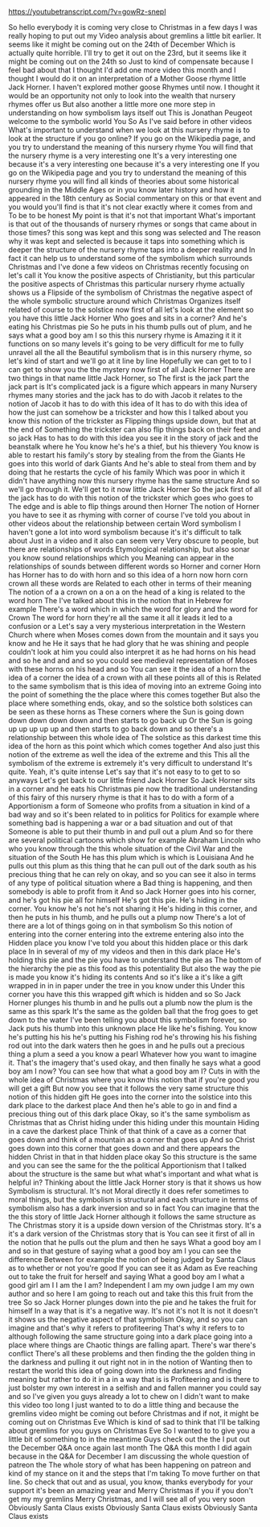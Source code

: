 https://youtubetranscript.com/?v=gowRz-snepI

 So hello everybody it is coming very close to Christmas in a few days I was really hoping to put out my Video analysis about gremlins a little bit earlier. It seems like it might be coming out on the 24th of December Which is actually quite horrible. I'll try to get it out on the 23rd, but it seems like it might be coming out on the 24th so Just to kind of compensate because I feel bad about that I thought I'd add one more video this month and I thought I would do it on an interpretation of a Mother Goose rhyme little Jack Horner. I haven't explored mother goose Rhymes until now. I thought it would be an opportunity not only to look into the wealth that nursery rhymes offer us But also another a little more one more step in understanding on how symbolism lays itself out This is Jonathan Peugeot welcome to the symbolic world You So As I've said before in other videos What's important to understand when we look at this nursery rhyme is to look at the structure if you go online? If you go on the Wikipedia page, and you try to understand the meaning of this nursery rhyme You will find that the nursery rhyme is a very interesting one It's a very interesting one because it's a very interesting one because it's a very interesting one If you go on the Wikipedia page and you try to understand the meaning of this nursery rhyme you will find all kinds of theories about some historical grounding in the Middle Ages or in you know later history and how it appeared in the 18th century as Social commentary on this or that event and you would you'll find is that it's not clear exactly where it comes from and To be to be honest My point is that it's not that important What's important is that out of the thousands of nursery rhymes or songs that came about in those times? this song was kept and this song was selected and The reason why it was kept and selected is because it taps into something which is deeper the structure of the nursery rhyme taps into a deeper reality and In fact it can help us to understand some of the symbolism which surrounds Christmas and I've done a few videos on Christmas recently focusing on let's call it You know the positive aspects of Christianity, but this particular the positive aspects of Christmas this particular nursery rhyme actually shows us a Flipside of the symbolism of Christmas the negative aspect of the whole symbolic structure around which Christmas Organizes itself related of course to the solstice now first of all let's look at the element so you have this little Jack Horner Who goes and sits in a corner? And he's eating his Christmas pie So he puts in his thumb pulls out of plum, and he says what a good boy am I so this this nursery rhyme is Amazing it it it functions on so many levels it's going to be very difficult for me to fully unravel all the all the Beautiful symbolism that is in this nursery rhyme, so let's kind of start and we'll go at it line by line Hopefully we can get to to I can get to show you the the mystery now first of all Jack Horner There are two things in that name little Jack Horner, so The first is the jack part the jack part is It's complicated jack is a figure which appears in many Nursery rhymes many stories and the jack has to do with Jacob it relates to the notion of Jacob it has to do with this idea of It has to do with this idea of how the just can somehow be a trickster and how this I talked about you know this notion of the trickster as Flipping things upside down, but that at the end of Something the trickster can also flip things back on their feet and so jack Has to has to do with this idea you see it in the story of jack and the beanstalk where he You know he's he's a thief, but his thievery You know is able to restart his family's story by stealing from the from the Giants He goes into this world of dark Giants And he's able to steal from them and by doing that he restarts the cycle of his family Which was poor in which it didn't have anything now this nursery rhyme has the same structure And so we'll go through it. We'll get to it now little Jack Horner So the jack first of all the jack has to do with this notion of the trickster which goes who goes to The edge and is able to flip things around then Horner The notion of Horner you have to see it as rhyming with corner of course I've told you about in other videos about the relationship between certain Word symbolism I haven't gone a lot into word symbolism because it's it's difficult to talk about Just in a video and it also can seem very Very obscure to people, but there are relationships of words Etymological relationship, but also sonar you know sound relationships which you Meaning can appear in the relationships of sounds between different words so Horner and corner Horn has Horner has to do with horn and so this idea of a horn now horn corn crown all these words are Related to each other in terms of their meaning The notion of a a crown on a on a on the head of a king is related to the word horn The I've talked about this in the notion that in Hebrew for example There's a word which in which the word for glory and the word for Crown The word for horn they're all the same it all it leads it led to a confusion or a Let's say a very mysterious interpretation in the Western Church where when Moses comes down from the mountain and it says you know and he He it says that he had glory that he was shining and people couldn't look at him you could also interpret it as he had horns on his head and so he and and and so you could see medieval representation of Moses with these horns on his head and so You can see it the idea of a horn the idea of a corner the idea of a crown with all these points all of this is Related to the same symbolism that is this idea of moving into an extreme Going into the point of something the the place where this comes together But also the place where something ends, okay, and so the solstice both solstices can be seen as these horns as These corners where the Sun is going down down down down down and then starts to go back up Or the Sun is going up up up up up and then starts to go back down and so there's a relationship between this whole idea of The solstice as this darkest time this idea of the horn as this point which which comes together And also just this notion of the extreme as well the idea of the extreme and this This all the symbolism of the extreme is extremely it's very difficult to understand It's quite. Yeah, it's quite intense Let's say that it's not easy to to get to so anyways Let's get back to our little friend Jack Horner So Jack Horner sits in a corner and he eats his Christmas pie now the traditional understanding of this fairy of this nursery rhyme is that it has to do with a form of a Apportionism a form of Someone who profits from a situation in kind of a bad way and so it's been related to in politics for Politics for example where something bad is happening a war or a bad situation and out of that Someone is able to put their thumb in and pull out a plum And so for there are several political cartoons which show for example Abraham Lincoln who who you know through the this whole situation of the Civil War and the situation of the South He has this plum which is which is Louisiana And he pulls out this plum as this thing that he can pull out of the dark south as his precious thing that he can rely on okay, and so you can see it also in terms of any type of political situation where a Bad thing is happening, and then somebody is able to profit from it And so Jack Horner goes into his corner, and he's got his pie all for himself He's got this pie. He's hiding in the corner. You know he's not he's not sharing it He's hiding in this corner, and then he puts in his thumb, and he pulls out a plump now There's a lot of there are a lot of things going on in that symbolism So this notion of entering into the corner entering into the extreme entering also into the Hidden place you know I've told you about this hidden place or this dark place In in several of my of my videos and then in this dark place He's holding this pie and the pie you have to understand the pie as The bottom of the hierarchy the pie as this food as this potentiality But also the way the pie is made you know it's hiding its contents And so it's like a it's like a gift wrapped in in in paper under the tree in you know under this Under this corner you have this this wrapped gift which is hidden and so So Jack Horner plunges his thumb in and he pulls out a plumb now the plum is the same as this spark It's the same as the golden ball that the frog goes to get down to the water I've been telling you about this symbolism forever, so Jack puts his thumb into this unknown place He like he's fishing. You know he's putting his his he's putting his Fishing rod he's throwing his his fishing rod out into the dark waters then he goes in and he pulls out a precious thing a plum a seed a you know a pearl Whatever how you want to imagine it. That's the imagery that's used okay, and then finally he says what a good boy am I now? You can see how that what a good boy am I? Cuts in with the whole idea of Christmas where you know this notion that if you're good you will get a gift But now you see that it follows the very same structure this notion of this hidden gift He goes into the corner into the solstice into this dark place to the darkest place And then he's able to go in and find a precious thing out of this dark place Okay, so it's the same symbolism as Christmas that as Christ hiding under this hiding under this mountain Hiding in a cave the darkest place Think of that think of a cave as a corner that goes down and think of a mountain as a corner that goes up And so Christ goes down into this corner that goes down and and there appears the hidden Christ in that in that hidden place okay So this structure is the same and you can see the same for the the political Apportionism that I talked about the structure is the same but what what's important and what what is helpful in? Thinking about the little Jack Horner story is that it shows us how Symbolism is structural. It's not Moral directly it does refer sometimes to moral things, but the symbolism is structural and each structure in terms of symbolism also has a dark inversion and so in fact You can imagine that the the this story of little Jack Horner although it follows the same structure as The Christmas story it is a upside down version of the Christmas story. It's a it's a dark version of the Christmas story that is You can see it first of all in the notion that he pulls out the plum and then he says What a good boy am I and so in that gesture of saying what a good boy am I you can see the difference Between for example the notion of being judged by Santa Claus as to whether or not you're good If you can see it as Adam as Eve reaching out to take the fruit for herself and saying What a good boy am I what a good girl am I I am the I am? Independent I am my own judge I am my own author and so here I am going to reach out and take this this fruit from the tree So so Jack Horner plunges down into the pie and he takes the fruit for himself In a way that is it's a negative way. It's not it's not It is not it doesn't it shows us the negative aspect of that symbolism Okay, and so you can imagine and that's why it refers to profiteering That's why it refers to to although following the same structure going into a dark place going into a place where things are Chaotic things are falling apart. There's war there's conflict There's all these problems and then finding the the golden thing in the darkness and pulling it out right not in in the notion of Wanting then to restart the world this idea of going down into the darkness and finding meaning but rather to do it in a in a way that is is Profiteering and is there to just bolster my own interest in a selfish and and fallen manner you could say and so I've given you guys already a lot to chew on I didn't want to make this video too long I just wanted to to do a little thing and because the gremlins video might be coming out before Christmas and if not, it might be coming out on Christmas Eve Which is kind of sad to think that I'll be talking about gremlins for you guys on Christmas Eve So I wanted to to give you a little bit of something to in the meantime Guys check out the the I put out the December Q&A once again last month The Q&A this month I did again because in the Q&A for December I am discussing the whole question of patreon the The whole story of what has been happening on patreon and kind of my stance on it and the steps that I'm taking To move further on that line. So check that out and as usual, you know, thanks everybody for your support it's been an amazing year and Merry Christmas if you if you don't get my my gremlins Merry Christmas, and I will see all of you very soon Obviously Santa Claus exists Obviously Santa Claus exists Obviously Santa Claus exists